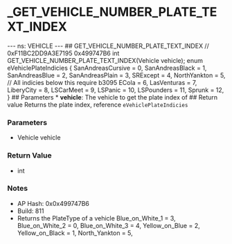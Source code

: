 # _GET_VEHICLE_NUMBER_PLATE_TEXT_INDEX

--- ns: VEHICLE --- ## GET_VEHICLE_NUMBER_PLATE_TEXT_INDEX  // 0xF11BC2DD9A3E7195 0x499747B6 int GET_VEHICLE_NUMBER_PLATE_TEXT_INDEX(Vehicle vehicle);  enum eVehiclePlateIndicies { SanAndreasCursive = 0, SanAndreasBlack = 1, SanAndreasBlue = 2, SanAndreasPlain = 3, SRExcept = 4, NorthYankton = 5, // All indicies below this require b3095 ECola = 6, LasVenturas = 7, LiberyCity = 8, LSCarMeet = 9, LSPanic = 10, LSPounders = 11, Sprunk = 12, }  ## Parameters * **vehicle**: The vehicle to get the plate index of  ## Return value Returns the plate index, reference `eVehiclePlateIndicies`

### Parameters
* Vehicle vehicle

### Return Value
* int

### Notes
* AP Hash: 0x0x499747B6
* Build: 811
* Returns the PlateType of a vehicle
      Blue_on_White_1 = 3,
      Blue_on_White_2 = 0,
      Blue_on_White_3 = 4,
      Yellow_on_Blue = 2,
       Yellow_on_Black = 1,
      North_Yankton = 5,


